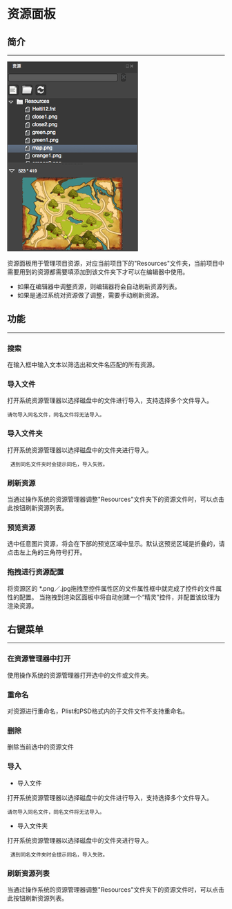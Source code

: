 # 资源面板

## 简介
------
![](./res/resource_panel.png)

资源面板用于管理项目资源，对应当前项目下的"Resources"文件夹，当前项目中需要用到的资源都需要填添加到该文件夹下才可以在编辑器中使用。   

- 如果在编辑器中调整资源，则编辑器将会自动刷新资源列表。
- 如果是通过系统对资源做了调整，需要手动刷新资源。

## 功能
-------
### 搜索

在输入框中输入文本以筛选出和文件名匹配的所有资源。

### 导入文件


 打开系统资源管理器以选择磁盘中的文件进行导入，支持选择多个文件导入。
      
    请勿导入同名文件，同名文件将无法导入。

### 导入文件夹
   
打开系统资源管理器以选择磁盘中的文件夹进行导入。  

     遇到同名文件夹时会提示同名，导入失败。
### 刷新资源


当通过操作系统的资源管理器调整"Resources"文件夹下的资源文件时，可以点击此按钮刷新资源列表。

### 预览资源


选中任意图片资源，将会在下部的预览区域中显示。默认这预览区域是折叠的，请点击左上角的三角符号打开。

### 拖拽进行资源配置

 将资源区的 *.png／.jpg拖拽至控件属性区的文件属性框中就完成了控件的文件属性的配置。
 当拖拽到渲染区面板中将自动创建一个“精灵”控件，并配置该纹理为渲染资源。



## 右键菜单
------
### 在资源管理器中打开
  
使用操作系统的资源管理器打开选中的文件或文件夹。

### 重命名

对资源进行重命名，Plist和PSD格式内的子文件文件不支持重命名。    

### 删除

删除当前选中的资源文件

### 导入

- 导入文件

 打开系统资源管理器以选择磁盘中的文件进行导入，支持选择多个文件导入。
      
    请勿导入同名文件，同名文件将无法导入。    	 

-  导入文件夹

打开系统资源管理器以选择磁盘中的文件夹进行导入。  

     遇到同名文件夹时会提示同名，导入失败。

### 刷新资源列表

当通过操作系统的资源管理器调整"Resources"文件夹下的资源文件时，可以点击此按钮刷新资源列表。